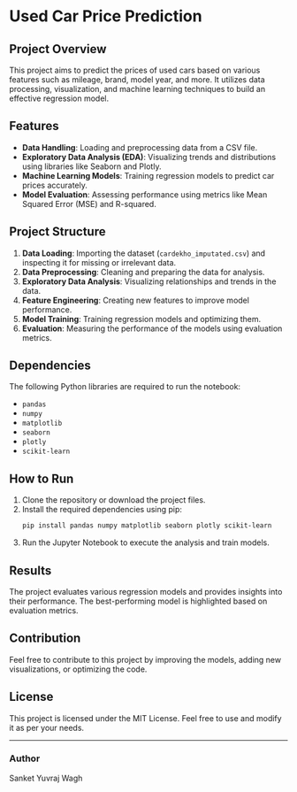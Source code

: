 # Used Car Price Prediction

## Project Overview

This project aims to predict the prices of used cars based on various features such as mileage, brand, model year, and more. It utilizes data processing, visualization, and machine learning techniques to build an effective regression model.

## Features

- **Data Handling**: Loading and preprocessing data from a CSV file.
- **Exploratory Data Analysis (EDA)**: Visualizing trends and distributions using libraries like Seaborn and Plotly.
- **Machine Learning Models**: Training regression models to predict car prices accurately.
- **Model Evaluation**: Assessing performance using metrics like Mean Squared Error (MSE) and R-squared.

## Project Structure

1. **Data Loading**: Importing the dataset (`cardekho_imputated.csv`) and inspecting it for missing or irrelevant data.
2. **Data Preprocessing**: Cleaning and preparing the data for analysis.
3. **Exploratory Data Analysis**: Visualizing relationships and trends in the data.
4. **Feature Engineering**: Creating new features to improve model performance.
5. **Model Training**: Training regression models and optimizing them.
6. **Evaluation**: Measuring the performance of the models using evaluation metrics.

## Dependencies

The following Python libraries are required to run the notebook:

- `pandas`
- `numpy`
- `matplotlib`
- `seaborn`
- `plotly`
- `scikit-learn`

## How to Run

1. Clone the repository or download the project files.
2. Install the required dependencies using pip:
   ```bash
   pip install pandas numpy matplotlib seaborn plotly scikit-learn
   ```
3. Run the Jupyter Notebook to execute the analysis and train models.

## Results

The project evaluates various regression models and provides insights into their performance. The best-performing model is highlighted based on evaluation metrics.

## Contribution

Feel free to contribute to this project by improving the models, adding new visualizations, or optimizing the code.

## License

This project is licensed under the MIT License. Feel free to use and modify it as per your needs.

---

### Author

Sanket Yuvraj Wagh

